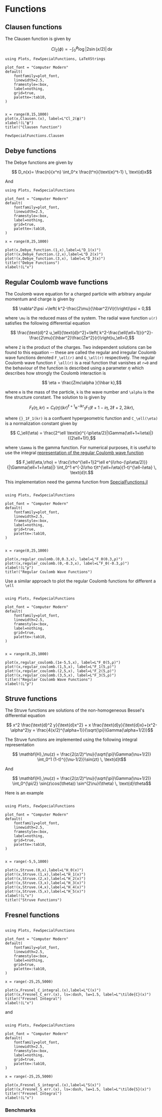 # Functions

## Clausen functions
The Clausen function is given by

```math
Cl_2(\phi)=-\int_0^\phi \log|2\sin(x/2)| \, \text{d}x
```

```@example overview
using Plots, FewSpecialFunctions, LaTeXStrings

plot_font = "Computer Modern"
default(
    fontfamily=plot_font,
    linewidth=2.5, 
    framestyle=:box, 
    label=nothing, 
    grid=true,
    palette=:tab10,
)


x = range(0,15,1000)
plot(x,Clausen.(x), label=L"Cl_2(ϕ)")
xlabel!(L"ϕ")
title!("Clausen function")
```
```@docs
FewSpecialFunctions.Clausen
```
## Debye functions

The Debye functions are given by

```math
    D_n(x)= \frac{n}{x^n} \int_0^x \frac{t^n}{\text{e}^t-1} \, \text{d}x
```
And
```@example overview
using Plots, FewSpecialFunctions

plot_font = "Computer Modern"
default(
    fontfamily=plot_font,
    linewidth=2.5, 
    framestyle=:box, 
    label=nothing, 
    grid=true,
    palette=:tab10,
)

x = range(0,25,1000)

plot(x,Debye_function.(1,x),label=L"D_1(x)")
plot!(x,Debye_function.(2,x),label=L"D_2(x)")
plot!(x,Debye_function.(3,x), label=L"D_3(x)")
title!("Debye Functions")
xlabel!(L"x")
```

## Regular Coulomb wave functions

The Coulomb wave equation for a charged particle with arbitrary angular momentum and charge is given by 
```math	
    \nabla^2\psi +\left( k^2-\frac{2\mu}{\hbar^2}V(r)\right)\psi = 0,
```
where ``\mu`` is the reduced mass of the system. The radial wave function ``u(r)`` satisfies the following differential equation
```math
	\frac{\text{d}^2 u_\ell}{\text{d}r^2}+\left( k^2-\frac{\ell(\ell+1)}{r^2}-\frac{2\mu}{\hbar^2}\frac{Ze^2}{r}\right)u_\ell=0,
```
where ``Z`` is the product of the charges. Two independent solutions can be found to this equation -- these are called the regular and irregular Coulomb wave functions denoted ``F_\ell(r)`` and ``G_\ell(r)`` respectively. The regular Coulomb wave function ``F_\ell(r)`` is a real function that vanishes at ``r=0`` and the behaviour of the function is described using a parameter $\eta$ which describes how strongly the Coulomb interaction is
```math
	\eta = \frac{Zmc\alpha }{\hbar k},
```
where ``m`` is the mass of the particle, ``k`` is the wave number and ``\alpha`` is the fine structure constant. The solution to is given by
```math
	F_\ell(\eta,kr) = C_\ell (\eta) (kr)^{\ell+1}\text{e}^{-ikr}  {}_1 F_1(\ell+1-i\eta,2\ell+2,2ikr),
```
where ``{}_1F_1(kr)`` is a confluent hypergeometric function and ``C_\ell(\eta)`` is a normalization constant given by 
```math
	C_\ell(\eta) = \frac{2^\ell \text{e}^{-\pi\eta/2}|\Gamma(\ell+1+i\eta)|}{(2\ell+1)!},
```
where ``\Gamma`` is the gamma function. For numerical purposes, it is useful to use the integral [representation of the regular Coulomb wave function](https://dlmf.nist.gov/33.7)
```math
	F_\ell(\eta,\rho) = \frac{\rho^{\ell+1}2^\ell e^{i\rho-(\pi\eta/2)}}{|\Gamma(\ell+1+i\eta)|} \int_0^1 e^{-2i\rho t}t^{\ell+i\eta}(1-t)^{\ell-i\eta} \, \text{d}t.
```

This implementation need the gamma function from [SpecialFunctions.jl](https://github.com/JuliaMath/SpecialFunctions.jl)
```@example overview

using Plots, FewSpecialFunctions

plot_font = "Computer Modern"
default(
    fontfamily=plot_font,
    linewidth=2.5, 
    framestyle=:box, 
    label=nothing, 
    grid=true,
    palette=:tab10,
)


x = range(0,25,1000)

plot(x,regular_coulomb.(0,0.3,x), label=L"F_0(0.3,ρ)")
plot!(x,regular_coulomb.(0,-0.3,x), label=L"F_0(-0.3,ρ)")
xlabel!(L"ρ")
title!("Regular Coulomb Wave Functions")
```

Use a similar approach to plot the regular Coulomb functions for different a ``\ell``

```@example overview

using Plots, FewSpecialFunctions

plot_font = "Computer Modern"
default(
    fontfamily=plot_font,
    linewidth=2.5, 
    framestyle=:box, 
    label=nothing, 
    grid=true,
    palette=:tab10,
)


x = range(0,25,1000)

plot(x,regular_coulomb.(1e-5,5,x), label=L"F_0(5,ρ)")
plot!(x,regular_coulomb.(1,5,x), label=L"F_1(5,ρ)")
plot!(x,regular_coulomb.(2,5,x), label=L"F_2(5,ρ)")
plot!(x,regular_coulomb.(3,5,x), label=L"F_3(5,ρ)")
title!("Regular Coulomb Wave Functions")
xlabel!(L"ρ")
```
## Struve functions
The Struve functions are solutions of the non-homogeneous Bessel's differential equation
```math
    x^2 \frac{\text{d}^2 y}{\text{d}x^2} + x \frac{\text{d}y}{\text{d}x}+(x^2-\alpha^2)y = \frac{4(x/2)^{\alpha+1}}{\sqrt{\pi}\Gamma(\alpha+1/2)}
```
The Struve functions are implemented using the following integral representation
```math
    \mathbf{H}_\nu(z) = \frac{2(z/2)^\nu}{\sqrt{\pi}\Gamma(\nu+1/2)} \int_0^1 (1-t)^{{\nu-1/2}}\sin(zt) \, \text{d}t
```
And
```math
    \mathbf{H}_\nu(z) = \frac{2(z/2)^\nu}{\sqrt{\pi}\Gamma(\nu+1/2)} \int_0^{\pi/2} \sin(z\cos(\theta)) \sin^{2\nu}(\theta) \, \text{d}\theta
```
Here is an example
```@example overview

using Plots, FewSpecialFunctions

plot_font = "Computer Modern"
default(
    fontfamily=plot_font,
    linewidth=2.5, 
    framestyle=:box, 
    label=nothing, 
    grid=true,
    palette=:tab10,
)


x = range(-5,5,1000)

plot(x,Struve.(0,x),label=L"H_0(x)")
plot!(x,Struve.(1,x),label=L"H_1(x)")
plot!(x,Struve.(2,x),label=L"H_2(x)")
plot!(x,Struve.(3,x),label=L"H_3(x)")
plot!(x,Struve.(4,x),label=L"H_4(x)")
plot!(x,Struve.(5,x),label=L"H_5(x)")
xlabel!(L"x")
title!("Struve Functions")
```


## Fresnel functions

```@example overview

using Plots, FewSpecialFunctions

plot_font = "Computer Modern"
default(
    fontfamily=plot_font,
    linewidth=2.5, 
    framestyle=:box, 
    label=nothing, 
    grid=true,
    palette=:tab10,
)

x = range(-25,25,5000)

plot(x,Fresnel_C_integral.(x),label=L"C(x)")
plot!(x,Fresnel_C_err.(x), ls=:dash, lw=1.5, label=L"\tilde{C}(x)")
title!("Fresnel Integral")
xlabel!(L"x")

```
and

```@example overview

using Plots, FewSpecialFunctions

plot_font = "Computer Modern"
default(
    fontfamily=plot_font,
    linewidth=2.5, 
    framestyle=:box, 
    label=nothing, 
    grid=true,
    palette=:tab10,
)

x = range(-25,25,5000)

plot(x,Fresnel_S_integral.(x),label=L"S(x)")
plot!(x,Fresnel_S_err.(x), ls=:dash, lw=1.5, label=L"\tilde{S}(x)")
title!("Fresnel Integral")
xlabel!(L"x")
```
### Benchmarks

<!-- Using the integral approach

```@example overview

using FewSpecialFunctions,BenchmarkTools

@benchmark Fresnel_C_err.($x)

```
Using the error function
```@example overview

using FewSpecialFunctions,BenchmarkTools

@benchmark Fresnel_C_integral.($x)
``` -->